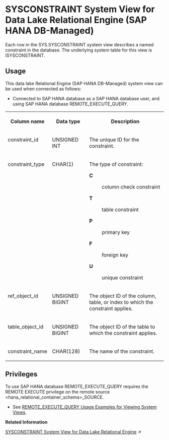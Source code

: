 <!-- loio7f6192e6d8db4a6da37fb888e0afcd62 -->

# SYSCONSTRAINT System View for Data Lake Relational Engine \(SAP HANA DB-Managed\)

Each row in the SYS.SYSCONSTRAINT system view describes a named constraint in the database. The underlying system table for this view is ISYSCONSTRAINT.



## Usage

This data lake Relational Engine \(SAP HANA DB-Managed\) system view can be used when connected as follows:

-   Connected to SAP HANA database as a SAP HANA database user, and using SAP HANA database REMOTE\_EXECUTE\_QUERY.





<table>
<tr>
<th valign="top">

Column name

</th>
<th valign="top">

Data type

</th>
<th valign="top">

Description

</th>
</tr>
<tr>
<td valign="top">

constraint\_id

</td>
<td valign="top">

UNSIGNED INT

</td>
<td valign="top">

The unique ID for the constraint.

</td>
</tr>
<tr>
<td valign="top">

constraint\_type

</td>
<td valign="top">

CHAR\(1\)

</td>
<td valign="top">

The type of constraint:


<dl>
<dt><b>

C

</b></dt>
<dd>

column check constraint



</dd><dt><b>

T

</b></dt>
<dd>

table constraint



</dd><dt><b>

P

</b></dt>
<dd>

primary key



</dd><dt><b>

F

</b></dt>
<dd>

foreign key



</dd><dt><b>

U

</b></dt>
<dd>

unique constraint



</dd>
</dl>



</td>
</tr>
<tr>
<td valign="top">

ref\_object\_id

</td>
<td valign="top">

UNSIGNED BIGINT

</td>
<td valign="top">

The object ID of the column, table, or index to which the constraint applies.

</td>
</tr>
<tr>
<td valign="top">

table\_object\_id

</td>
<td valign="top">

UNSIGNED BIGINT

</td>
<td valign="top">

The object ID of the table to which the constraint applies.

</td>
</tr>
<tr>
<td valign="top">

constraint\_name

</td>
<td valign="top">

CHAR\(128\)

</td>
<td valign="top">

The name of the constraint.

</td>
</tr>
</table>



<a name="loio7f6192e6d8db4a6da37fb888e0afcd62__section_gj1_wy1_4yb"/>

## Privileges

To use SAP HANA database REMOTE\_EXECUTE\_QUERY requires the REMOTE EXECUTE privilege on the remote source <hana\_relational\_container\_schema\>\_SOURCE.

-   See [REMOTE\_EXECUTE\_QUERY Usage Examples for Viewing System Views](https://help.sap.com/docs/SAP_HANA_DATA_LAKE/a898e08b84f21015969fa437e89860c8/ada51c0074354a5f99b60c14cffb653c.html).

**Related Information**  


[SYSCONSTRAINT System View for Data Lake Relational Engine](https://help.sap.com/viewer/19b3964099384f178ad08f2d348232a9/2024_1_QRC/en-US/3be757ac6c5f1014ace0e4235b05fb2d.html "Each row in the SYS.SYSCONSTRAINT system view describes a named constraint in the database. The underlying system table for this view is ISYSCONSTRAINT.") :arrow_upper_right:

